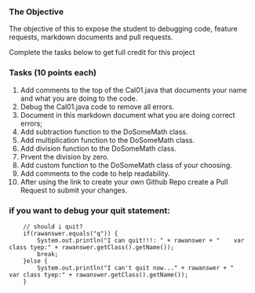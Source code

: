 ### The Objective
The objective of this to expose the student to debugging code, feature requests, markdown documents and pull requests.  

Complete the tasks below to get full credit for this project

### Tasks (10 points each)
1. Add comments to the top of the Cal01.java that documents your name and what you are doing to the code. 
2. Debug the Cal01.java code to remove all errors. 
3. Document in this markdown document what you are doing correct errors;
4. Add subtraction function to the DoSomeMath class.
5. Add multiplication function to the DoSomeMath class.
6. Add division function to the DoSomeMath class.
7. Prvent the division by zero.
8. Add custom function to the DoSomeMath class of your choosing. 
9. Add comments to the code to help readability. 
10. After using the link to create your own Github Repo create a Pull Request to submit your changes. 

### if you want to debug your quit statement:
```
    // should i quit?
    if(rawanswer.equals("q")) { 
        System.out.println("I can quit!!!: " + rawanswer + "    var class tyep:" + rawanswer.getClass().getName());
        break;
    }else { 
        System.out.println("I can't quit now..." + rawanswer + "    var class tyep:" + rawanswer.getClass().getName());
    }
```
